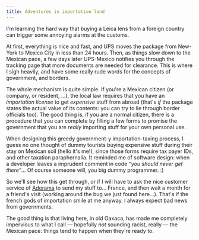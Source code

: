 ```yaml
---
title: Adventures in importation land
---
```


I'm learning the hard way that buying a Leica lens from a foreign country can
trigger some annoying alarms at the customs.

At first, everything is nice and fast, and UPS moves the package from New-York
to Mexico City in less than 24 hours. Then, as things slow down to the Mexican
pace, a few days later UPS-Mexico notifies you through the tracking page that
more documents are needed for clearance. This is where I sigh heavily, and
have some really rude words for the concepts of government, and borders.

The whole mechanism is quite simple. If you're a Mexican citizen (or company,
or resident, ...), the local law requires that you have an _importation
license_ to get _expensive_ stuff from abroad (that's _if_ the package states
the actual value of its contents: you can try to lie through border officials
too). The good thing is, if you are a normal citizen, there is a procedure
that you can complete by filling a few forms to promise the government that
you are _really_ importing stuff for your own personal use.

When designing this <s>greedy</s> government-y importation-taxing process, I
guess no one thought of dummy tourists buying expensive stuff during their
stay on Mexican soil (hello it's me!), since those forms require tax payer
IDs, and other taxation paraphernalia. It reminded me of software design: when
a developer leaves a imprudent comment in code _“you should never get
there”_... Of course someone will, you big dummy programmer. :)

So we'll see how this get through, or if I will have to ask the nice customer
service of [Adorama](http://adorama.com) to send my stuff to... France, and
then wait a month for a friend's visit (working around the bug we just found
here...). That's if the french gods of importation smile at me anyway. I
always expect bad news from governments.

The good thing is that living here, in old Oaxaca, has made me completely
impervious to what I call — hopefully _not_ sounding racist, really — the
Mexican pace: things tend to happen when they're ready to.

